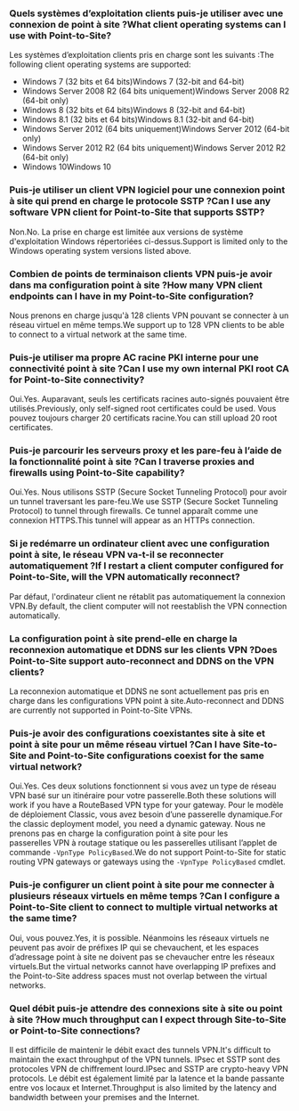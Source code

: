 ### <a name="what-client-operating-systems-can-i-use-with-point-to-site"></a><span data-ttu-id="665c2-101">Quels systèmes d’exploitation clients puis-je utiliser avec une connexion de point à site ?</span><span class="sxs-lookup"><span data-stu-id="665c2-101">What client operating systems can I use with Point-to-Site?</span></span>

<span data-ttu-id="665c2-102">Les systèmes d’exploitation clients pris en charge sont les suivants :</span><span class="sxs-lookup"><span data-stu-id="665c2-102">The following client operating systems are supported:</span></span>

* <span data-ttu-id="665c2-103">Windows 7 (32 bits et 64 bits)</span><span class="sxs-lookup"><span data-stu-id="665c2-103">Windows 7 (32-bit and 64-bit)</span></span>
* <span data-ttu-id="665c2-104">Windows Server 2008 R2 (64 bits uniquement)</span><span class="sxs-lookup"><span data-stu-id="665c2-104">Windows Server 2008 R2 (64-bit only)</span></span>
* <span data-ttu-id="665c2-105">Windows 8 (32 bits et 64 bits)</span><span class="sxs-lookup"><span data-stu-id="665c2-105">Windows 8 (32-bit and 64-bit)</span></span>
* <span data-ttu-id="665c2-106">Windows 8.1 (32 bits et 64 bits)</span><span class="sxs-lookup"><span data-stu-id="665c2-106">Windows 8.1 (32-bit and 64-bit)</span></span>
* <span data-ttu-id="665c2-107">Windows Server 2012 (64 bits uniquement)</span><span class="sxs-lookup"><span data-stu-id="665c2-107">Windows Server 2012 (64-bit only)</span></span>
* <span data-ttu-id="665c2-108">Windows Server 2012 R2 (64 bits uniquement)</span><span class="sxs-lookup"><span data-stu-id="665c2-108">Windows Server 2012 R2 (64-bit only)</span></span>
* <span data-ttu-id="665c2-109">Windows 10</span><span class="sxs-lookup"><span data-stu-id="665c2-109">Windows 10</span></span>

### <a name="can-i-use-any-software-vpn-client-for-point-to-site-that-supports-sstp"></a><span data-ttu-id="665c2-110">Puis-je utiliser un client VPN logiciel pour une connexion point à site qui prend en charge le protocole SSTP ?</span><span class="sxs-lookup"><span data-stu-id="665c2-110">Can I use any software VPN client for Point-to-Site that supports SSTP?</span></span>

<span data-ttu-id="665c2-111">Non.</span><span class="sxs-lookup"><span data-stu-id="665c2-111">No.</span></span> <span data-ttu-id="665c2-112">La prise en charge est limitée aux versions de système d'exploitation Windows répertoriées ci-dessus.</span><span class="sxs-lookup"><span data-stu-id="665c2-112">Support is limited only to the Windows operating system versions listed above.</span></span>

### <a name="how-many-vpn-client-endpoints-can-i-have-in-my-point-to-site-configuration"></a><span data-ttu-id="665c2-113">Combien de points de terminaison clients VPN puis-je avoir dans ma configuration point à site ?</span><span class="sxs-lookup"><span data-stu-id="665c2-113">How many VPN client endpoints can I have in my Point-to-Site configuration?</span></span>

<span data-ttu-id="665c2-114">Nous prenons en charge jusqu'à 128 clients VPN pouvant se connecter à un réseau virtuel en même temps.</span><span class="sxs-lookup"><span data-stu-id="665c2-114">We support up to 128 VPN clients to be able to connect to a virtual network at the same time.</span></span>

### <a name="can-i-use-my-own-internal-pki-root-ca-for-point-to-site-connectivity"></a><span data-ttu-id="665c2-115">Puis-je utiliser ma propre AC racine PKI interne pour une connectivité point à site ?</span><span class="sxs-lookup"><span data-stu-id="665c2-115">Can I use my own internal PKI root CA for Point-to-Site connectivity?</span></span>

<span data-ttu-id="665c2-116">Oui.</span><span class="sxs-lookup"><span data-stu-id="665c2-116">Yes.</span></span> <span data-ttu-id="665c2-117">Auparavant, seuls les certificats racines auto-signés pouvaient être utilisés.</span><span class="sxs-lookup"><span data-stu-id="665c2-117">Previously, only self-signed root certificates could be used.</span></span> <span data-ttu-id="665c2-118">Vous pouvez toujours charger 20 certificats racine.</span><span class="sxs-lookup"><span data-stu-id="665c2-118">You can still upload 20 root certificates.</span></span>

### <a name="can-i-traverse-proxies-and-firewalls-using-point-to-site-capability"></a><span data-ttu-id="665c2-119">Puis-je parcourir les serveurs proxy et les pare-feu à l’aide de la fonctionnalité point à site ?</span><span class="sxs-lookup"><span data-stu-id="665c2-119">Can I traverse proxies and firewalls using Point-to-Site capability?</span></span>

<span data-ttu-id="665c2-120">Oui.</span><span class="sxs-lookup"><span data-stu-id="665c2-120">Yes.</span></span> <span data-ttu-id="665c2-121">Nous utilisons SSTP (Secure Socket Tunneling Protocol) pour avoir un tunnel traversant les pare-feu.</span><span class="sxs-lookup"><span data-stu-id="665c2-121">We use SSTP (Secure Socket Tunneling Protocol) to tunnel through firewalls.</span></span> <span data-ttu-id="665c2-122">Ce tunnel apparaît comme une connexion HTTPS.</span><span class="sxs-lookup"><span data-stu-id="665c2-122">This tunnel will appear as an HTTPs connection.</span></span>

### <a name="if-i-restart-a-client-computer-configured-for-point-to-site-will-the-vpn-automatically-reconnect"></a><span data-ttu-id="665c2-123">Si je redémarre un ordinateur client avec une configuration point à site, le réseau VPN va-t-il se reconnecter automatiquement ?</span><span class="sxs-lookup"><span data-stu-id="665c2-123">If I restart a client computer configured for Point-to-Site, will the VPN automatically reconnect?</span></span>

<span data-ttu-id="665c2-124">Par défaut, l'ordinateur client ne rétablit pas automatiquement la connexion VPN.</span><span class="sxs-lookup"><span data-stu-id="665c2-124">By default, the client computer will not reestablish the VPN connection automatically.</span></span>

### <a name="does-point-to-site-support-auto-reconnect-and-ddns-on-the-vpn-clients"></a><span data-ttu-id="665c2-125">La configuration point à site prend-elle en charge la reconnexion automatique et DDNS sur les clients VPN ?</span><span class="sxs-lookup"><span data-stu-id="665c2-125">Does Point-to-Site support auto-reconnect and DDNS on the VPN clients?</span></span>

<span data-ttu-id="665c2-126">La reconnexion automatique et DDNS ne sont actuellement pas pris en charge dans les configurations VPN point à site.</span><span class="sxs-lookup"><span data-stu-id="665c2-126">Auto-reconnect and DDNS are currently not supported in Point-to-Site VPNs.</span></span>

### <a name="can-i-have-site-to-site-and-point-to-site-configurations-coexist-for-the-same-virtual-network"></a><span data-ttu-id="665c2-127">Puis-je avoir des configurations coexistantes site à site et point à site pour un même réseau virtuel ?</span><span class="sxs-lookup"><span data-stu-id="665c2-127">Can I have Site-to-Site and Point-to-Site configurations coexist for the same virtual network?</span></span>

<span data-ttu-id="665c2-128">Oui.</span><span class="sxs-lookup"><span data-stu-id="665c2-128">Yes.</span></span> <span data-ttu-id="665c2-129">Ces deux solutions fonctionnent si vous avez un type de réseau VPN basé sur un itinéraire pour votre passerelle.</span><span class="sxs-lookup"><span data-stu-id="665c2-129">Both these solutions will work if you have a RouteBased VPN type for your gateway.</span></span> <span data-ttu-id="665c2-130">Pour le modèle de déploiement Classic, vous avez besoin d’une passerelle dynamique.</span><span class="sxs-lookup"><span data-stu-id="665c2-130">For the classic deployment model, you need a dynamic gateway.</span></span> <span data-ttu-id="665c2-131">Nous ne prenons pas en charge la configuration point à site pour les passerelles VPN à routage statique ou les passerelles utilisant l’applet de commande `-VpnType PolicyBased`.</span><span class="sxs-lookup"><span data-stu-id="665c2-131">We do not support Point-to-Site for static routing VPN gateways or gateways using the `-VpnType PolicyBased` cmdlet.</span></span>

### <a name="can-i-configure-a-point-to-site-client-to-connect-to-multiple-virtual-networks-at-the-same-time"></a><span data-ttu-id="665c2-132">Puis-je configurer un client point à site pour me connecter à plusieurs réseaux virtuels en même temps ?</span><span class="sxs-lookup"><span data-stu-id="665c2-132">Can I configure a Point-to-Site client to connect to multiple virtual networks at the same time?</span></span>

<span data-ttu-id="665c2-133">Oui, vous pouvez.</span><span class="sxs-lookup"><span data-stu-id="665c2-133">Yes, it is possible.</span></span> <span data-ttu-id="665c2-134">Néanmoins les réseaux virtuels ne peuvent pas avoir de préfixes IP qui se chevauchent, et les espaces d’adressage point à site ne doivent pas se chevaucher entre les réseaux virtuels.</span><span class="sxs-lookup"><span data-stu-id="665c2-134">But the virtual networks cannot have overlapping IP prefixes and the Point-to-Site address spaces must not overlap between the virtual networks.</span></span>

### <a name="how-much-throughput-can-i-expect-through-site-to-site-or-point-to-site-connections"></a><span data-ttu-id="665c2-135">Quel débit puis-je attendre des connexions site à site ou point à site ?</span><span class="sxs-lookup"><span data-stu-id="665c2-135">How much throughput can I expect through Site-to-Site or Point-to-Site connections?</span></span>

<span data-ttu-id="665c2-136">Il est difficile de maintenir le débit exact des tunnels VPN.</span><span class="sxs-lookup"><span data-stu-id="665c2-136">It's difficult to maintain the exact throughput of the VPN tunnels.</span></span> <span data-ttu-id="665c2-137">IPsec et SSTP sont des protocoles VPN de chiffrement lourd.</span><span class="sxs-lookup"><span data-stu-id="665c2-137">IPsec and SSTP are crypto-heavy VPN protocols.</span></span> <span data-ttu-id="665c2-138">Le débit est également limité par la latence et la bande passante entre vos locaux et Internet.</span><span class="sxs-lookup"><span data-stu-id="665c2-138">Throughput is also limited by the latency and bandwidth between your premises and the Internet.</span></span>